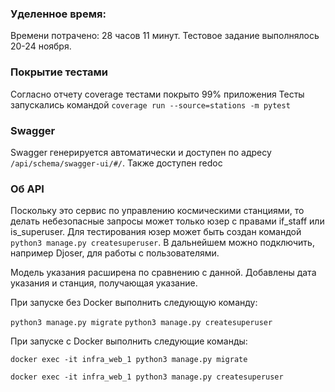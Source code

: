 ### Уделенное время:
Времени потрачено: 28 часов 11 минут.
Тестовое задание выполнялось 20-24 ноября.

### Покрытие тестами
Согласно отчету coverage тестами покрыто 99% приложения
Тесты запускались командой `coverage run --source=stations -m pytest`

### Swagger
Swagger генерируется автоматически и доступен по адресу `/api/schema/swagger-ui/#/`. Также доступен redoc

### Об API
Поскольку это сервис по управлению космическими станциями, то делать небезопасные запросы может только юзер с правами if_staff или is_superuser. Для тестирования юзер может быть создан командой `python3 manage.py createsuperuser`. В дальнейшем можно подключить, например Djoser, для работы с пользователями.

Модель указания расширена по сравнению с данной. Добавлены дата указания и станция, получающая указание.

При запуске без Docker выполнить следующую команду:

`python3 manage.py migrate`
`python3 manage.py createsuperuser`

При запуске с Docker выполнить следующие команды:

`docker exec -it infra_web_1 python3 manage.py migrate`

`docker exec -it infra_web_1 python3 manage.py createsuperuser`
